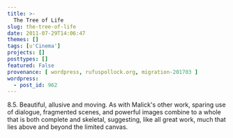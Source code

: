 ```yaml
---
title: >-
  The Tree of Life
slug: the-tree-of-life
date: 2011-07-29T14:06:47
themes: []
tags: [u'Cinema']
projects: []
posttypes: []
featured: False
provenance: [ wordpress, rufuspollock.org, migration-201703 ]
wordpress:
  - post_id: 962
---
```


<p>8.5. Beautiful, allusive and moving. As with Malick's other work, sparing use of dialogue, fragmented scenes, and powerful images combine to a whole that is both complete and skeletal, suggesting, like all great work, much that lies above and beyond the limited canvas.</p>


